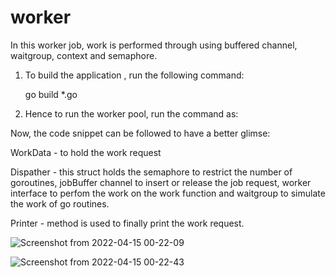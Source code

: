 # worker
In this worker job, work is performed through using buffered channel, waitgroup, context and semaphore.

1. To build the application , run the following command:

    go build *.go

2. Hence to run the worker pool, run the command as:

Now, the code snippet can be followed to have a better glimse:

WorkData - to hold the work request

Dispather - this struct holds the semaphore to restrict the number of goroutines, jobBuffer channel to insert or release the job request, worker interface to perfom the work on the work function and waitgroup to simulate the work of go routines.

Printer - method is used to finally print the work request.


![Screenshot from 2022-04-15 00-22-09](https://user-images.githubusercontent.com/48493235/163457814-04badea6-f0ca-480b-84c6-2ff70ab77cbb.png)


![Screenshot from 2022-04-15 00-22-43](https://user-images.githubusercontent.com/48493235/163457639-04e3c9ef-3d89-4c04-8ea2-8f45152aa05f.png)


